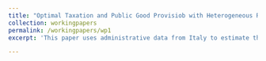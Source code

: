```yaml
---
title: "Optimal Taxation and Public Good Provisiob with Heterogeneous Risk Preferences"
collection: workingpapers
permalink: /workingpapers/wp1
excerpt: 'This paper uses administrative data from Italy to estimate the elasticity of turnover for solo self-employed by exploiting bunching below the turnover statutory limits to qualify for the preferential tax regimes'

---
```

